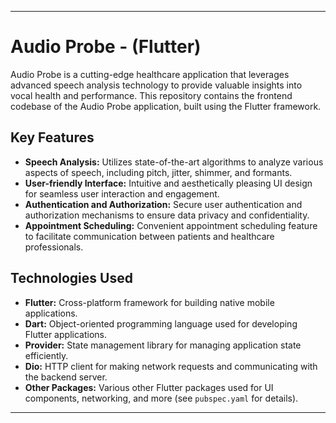 ------------------------------------------------------------------------------------------------------------------------------------------------------------------------------------------------------------------------------------------------------------------------------------------------------------------------------------------------------------------------------------------------------------------------------------------------------------------------------------------------------------------------------------------------
# Audio Probe - (Flutter)

Audio Probe is a cutting-edge healthcare application that leverages advanced speech analysis technology to provide valuable insights into vocal health and performance. This repository contains the frontend codebase of the Audio Probe application, built using the Flutter framework.

## Key Features

- **Speech Analysis:** Utilizes state-of-the-art algorithms to analyze various aspects of speech, including pitch, jitter, shimmer, and formants.
- **User-friendly Interface:** Intuitive and aesthetically pleasing UI design for seamless user interaction and engagement.
- **Authentication and Authorization:** Secure user authentication and authorization mechanisms to ensure data privacy and confidentiality.
- **Appointment Scheduling:** Convenient appointment scheduling feature to facilitate communication between patients and healthcare professionals.
  
## Technologies Used

- **Flutter:** Cross-platform framework for building native mobile applications.
- **Dart:** Object-oriented programming language used for developing Flutter applications.
- **Provider:** State management library for managing application state efficiently.
- **Dio:** HTTP client for making network requests and communicating with the backend server.
- **Other Packages:** Various other Flutter packages used for UI components, networking, and more (see `pubspec.yaml` for details).
------------------------------------------------------------------------------------------------------------------------------------------------------------------------------------------------------------------------------------------------------------------------------------------------------------------------------------------------------------------------------------------------------------------------------------------------------------------------------------------------------------------------------------------------
